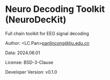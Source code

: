 # Neuro Decoding Toolkit (NeuroDecKit)
Full chain toolkit for EEG signal decoding

Author: <LC.Pan><panlincong@tju.edu.cn>

Data: 2024.06.01

License: BSD-3-Clause

Developer Version: v0.1.0
